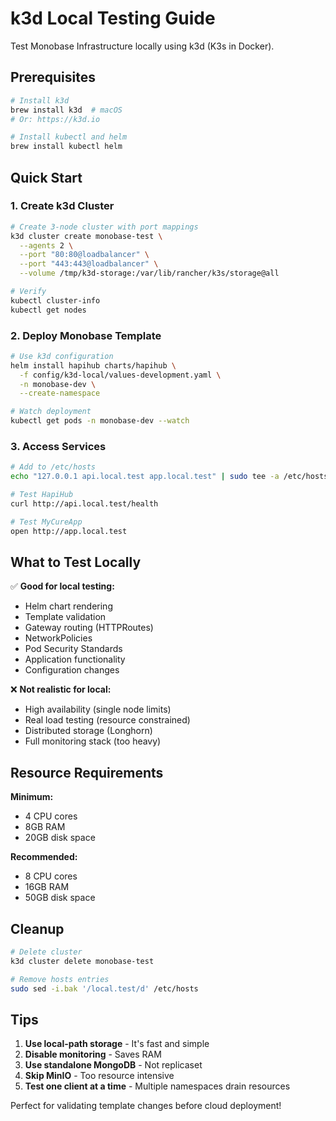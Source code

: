 # k3d Local Testing Guide

Test Monobase Infrastructure locally using k3d (K3s in Docker).

## Prerequisites

```bash
# Install k3d
brew install k3d  # macOS
# Or: https://k3d.io

# Install kubectl and helm
brew install kubectl helm
```

## Quick Start

### 1. Create k3d Cluster

```bash
# Create 3-node cluster with port mappings
k3d cluster create monobase-test \
  --agents 2 \
  --port "80:80@loadbalancer" \
  --port "443:443@loadbalancer" \
  --volume /tmp/k3d-storage:/var/lib/rancher/k3s/storage@all

# Verify
kubectl cluster-info
kubectl get nodes
```

### 2. Deploy Monobase Template

```bash
# Use k3d configuration
helm install hapihub charts/hapihub \
  -f config/k3d-local/values-development.yaml \
  -n monobase-dev \
  --create-namespace

# Watch deployment
kubectl get pods -n monobase-dev --watch
```

### 3. Access Services

```bash
# Add to /etc/hosts
echo "127.0.0.1 api.local.test app.local.test" | sudo tee -a /etc/hosts

# Test HapiHub
curl http://api.local.test/health

# Test MyCureApp
open http://app.local.test
```

## What to Test Locally

✅ **Good for local testing:**
- Helm chart rendering
- Template validation
- Gateway routing (HTTPRoutes)
- NetworkPolicies
- Pod Security Standards
- Application functionality
- Configuration changes

❌ **Not realistic for local:**
- High availability (single node limits)
- Real load testing (resource constrained)
- Distributed storage (Longhorn)
- Full monitoring stack (too heavy)

## Resource Requirements

**Minimum:**
- 4 CPU cores
- 8GB RAM
- 20GB disk space

**Recommended:**
- 8 CPU cores
- 16GB RAM
- 50GB disk space

## Cleanup

```bash
# Delete cluster
k3d cluster delete monobase-test

# Remove hosts entries
sudo sed -i.bak '/local.test/d' /etc/hosts
```

## Tips

1. **Use local-path storage** - It's fast and simple
2. **Disable monitoring** - Saves RAM
3. **Use standalone MongoDB** - Not replicaset
4. **Skip MinIO** - Too resource intensive
5. **Test one client at a time** - Multiple namespaces drain resources

Perfect for validating template changes before cloud deployment!
